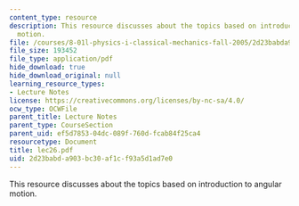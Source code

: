 ```yaml
---
content_type: resource
description: This resource discusses about the topics based on introduction to angular
  motion.
file: /courses/8-01l-physics-i-classical-mechanics-fall-2005/2d23babda903bc30af1cf93a5d1ad7e0_lec26.pdf
file_size: 193452
file_type: application/pdf
hide_download: true
hide_download_original: null
learning_resource_types:
- Lecture Notes
license: https://creativecommons.org/licenses/by-nc-sa/4.0/
ocw_type: OCWFile
parent_title: Lecture Notes
parent_type: CourseSection
parent_uid: ef5d7853-04dc-089f-760d-fcab84f25ca4
resourcetype: Document
title: lec26.pdf
uid: 2d23babd-a903-bc30-af1c-f93a5d1ad7e0
---
```

This resource discusses about the topics based on introduction to angular motion.
